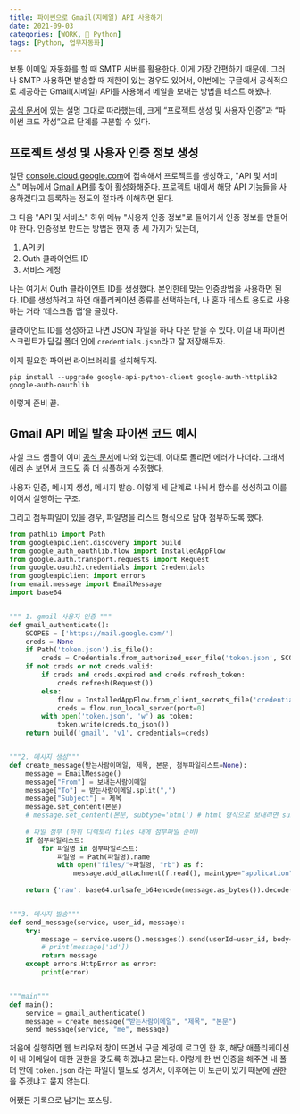 ```yaml
---
title: 파이썬으로 Gmail(지메일) API 사용하기
date: 2021-09-03
categories: [WORK, 🐍 Python]
tags: [Python, 업무자동화]
---
```


보통 이메일 자동화를 할 때 SMTP 서버를 활용한다. 이게 가장 간편하기 때문에. 그러나 SMTP 사용하면 발송할 때 제한이 있는 경우도 있어서, 이번에는 구글에서 공식적으로 제공하는 Gmail(지메일) API를 사용해서 메일을 보내는 방법을 테스트 해봤다.

[공식 문서](https://developers.google.com/gmail/api/quickstart/python)에 있는 설명 그대로 따라했는데, 크게 “프로젝트 생성 및 사용자 인증”과 “파이썬 코드 작성”으로 단계를 구분할 수 있다.

## 프로젝트 생성 및 사용자 인증 정보 생성

일단 [console.cloud.google.com](https://console.cloud.google.com/)에 접속해서 프로젝트를 생성하고, "API 및 서비스" 메뉴에서 [Gmail API](https://developers.google.com/gmail/api)를 찾아 활성화해준다. 프로젝트 내에서 해당 API 기능들을 사용하겠다고 등록하는 정도의 절차라 이해하면 된다.

그 다음 "API 및 서비스" 하위 메뉴 "사용자 인증 정보"로 들어가서 인증 정보를 만들어야 한다. 인증정보 만드는 방법은 현재 총 세 가지가 있는데,

1. API 키
2. Outh 클라이언트 ID
3. 서비스 계정

나는 여기서 Outh 클라이언트 ID를 생성했다. 본인한테 맞는 인증방법을 사용하면 된다. ID를 생성하려고 하면 애플리케이션 종류를 선택하는데, 나 혼자 테스트 용도로 사용하는 거라 ‘데스크톱 앱’을 골랐다.

클라이언트 ID를 생성하고 나면 JSON 파일을 하나 다운 받을 수 있다. 이걸 내 파이썬 스크립트가 담길 폴더 안에 `credentials.json`라고 잘 저장해두자.

이제 필요한 파이썬 라이브러리를 설치해두자.

```
pip install --upgrade google-api-python-client google-auth-httplib2 google-auth-oauthlib
```

이렇게 준비 끝.

## Gmail API 메일 발송 파이썬 코드 예시

사실 코드 샘플이 이미 [공식 문서](https://developers.google.com/gmail/api/guides/sending)에 나와 있는데, 이대로 돌리면 에러가 나더라. 그래서 에러 손 보면서 코드도 좀 더 심플하게 수정했다.

사용자 인증, 메시지 생성, 메시지 발송. 이렇게 세 단계로 나눠서 함수를 생성하고 이를 이어서 실행하는 구조.

그리고 첨부파일이 있을 경우, 파일명을 리스트 형식으로 담아 첨부하도록 했다.

```python
from pathlib import Path
from googleapiclient.discovery import build
from google_auth_oauthlib.flow import InstalledAppFlow
from google.auth.transport.requests import Request
from google.oauth2.credentials import Credentials
from googleapiclient import errors
from email.message import EmailMessage
import base64


""" 1. gmail 사용자 인증 """
def gmail_authenticate():
	SCOPES = ['https://mail.google.com/']
	creds = None
	if Path('token.json').is_file():
		creds = Credentials.from_authorized_user_file('token.json', SCOPES)
	if not creds or not creds.valid:
		if creds and creds.expired and creds.refresh_token:
			creds.refresh(Request())
		else:
			flow = InstalledAppFlow.from_client_secrets_file('credentials.json', SCOPES)
			creds = flow.run_local_server(port=0)
		with open('token.json', 'w') as token:
			token.write(creds.to_json())
	return build('gmail', 'v1', credentials=creds)


"""2. 메시지 생성"""
def create_message(받는사람이메일, 제목, 본문, 첨부파일리스트=None):
	message = EmailMessage()
	message["From"] = 보내는사람이메일
	message["To"] = 받는사람이메일.split(",")
	message["Subject"] = 제목
	message.set_content(본문)
	# message.set_content(본문, subtype='html') # html 형식으로 보내려면 subtype 지정
	
	# 파일 첨부 (하위 디렉토리 files 내에 첨부파일 준비)
	if 첨부파일리스트:
		for 파일명 in 첨부파일리스트:
			파일명 = Path(파일명).name
			with open("files/"+파일명, "rb") as f:
				message.add_attachment(f.read(), maintype="application", subtype="octet-stream", filename=파일명)
		
	return {'raw': base64.urlsafe_b64encode(message.as_bytes()).decode('utf8')}


"""3. 메시지 발송"""
def send_message(service, user_id, message):
	try:
		message = service.users().messages().send(userId=user_id, body=message).execute()
		# print(message['id'])
		return message
	except errors.HttpError as error:
		print(error)


"""main"""
def main():
	service = gmail_authenticate()
	message = create_message("받는사람이메일", "제목", "본문")
	send_message(service, "me", message)
```


처음에 실행하면 웹 브라우저 창이 뜨면서 구글 계정에 로그인 한 후, 해당 애플리케이션이 내 이메일에 대한 권한을 갖도록 하겠냐고 묻는다. 이렇게 한 번 인증을 해주면 내 폴더 안에 `token.json` 라는 파일이 별도로 생겨서, 이후에는 이 토큰이 있기 때문에 권한을 주겠냐고 묻지 않는다.

어쨌든 기록으로 남기는 포스팅.